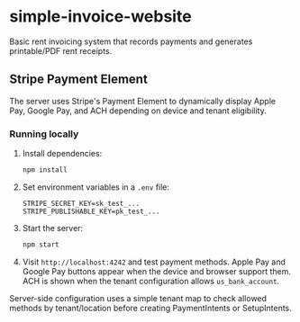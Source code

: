 # simple-invoice-website

Basic rent invoicing system that records payments and generates printable/PDF rent receipts.

## Stripe Payment Element

The server uses Stripe's Payment Element to dynamically display Apple Pay, Google Pay, and ACH depending on device and tenant eligibility.

### Running locally

1. Install dependencies:

   ```bash
   npm install
   ```

2. Set environment variables in a `.env` file:

   ```
   STRIPE_SECRET_KEY=sk_test_...
   STRIPE_PUBLISHABLE_KEY=pk_test_...
   ```

3. Start the server:

   ```bash
   npm start
   ```

4. Visit `http://localhost:4242` and test payment methods. Apple Pay and Google Pay buttons appear when the device and browser support them. ACH is shown when the tenant configuration allows `us_bank_account`.

Server-side configuration uses a simple tenant map to check allowed methods by tenant/location before creating PaymentIntents or SetupIntents.

